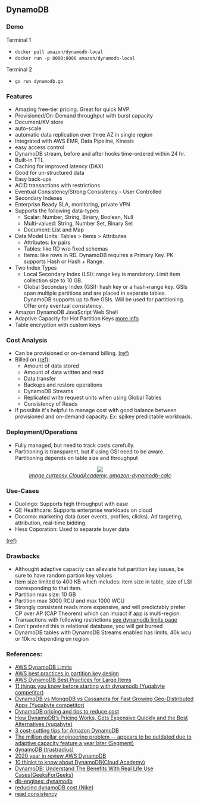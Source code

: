 ## DynamoDB

### Demo

Terminal 1

* `docker pull amazon/dynamodb-local`
* `docker run -p 8000:8000 amazon/dynamodb-local`

Terminal 2 

* `go run dynamodb.go`

### Features

* Amazing free-tier pricing. Great for quick MVP.
* Provisioned/On-Demand throughput with burst capacity
* Document/KV store
* auto-scale
* automatic data replication over three AZ in single region
* Integrated with AWS EMR, Data Pipeline, Kinesis
* easy access control
* DynamoDB stream, before and after hooks time-ordered within 24 hr.
* Built-in TTL
* Caching for improved latency (DAX)
* Good for un-structured data
* Easy back-ups
* ACID transactions with restrictions
* Eventual Consistency/Strong Consistency - User Controlled
* Secondary Indexes
* Enterprise Ready SLA, monitoring, private VPN
* Supports the following data-types
  * Scalar: Number, String, Binary, Boolean, Null
  * Multi-valued: String, Number Set, Binary Set
  * Document: List and Map
* Data Model Units: Tables > Items > Attributes
  * Attributes: kv pairs
  * Tables: like RD w/o fixed schemas
  * Items: like rows in RD. DynamoDB requires a Primary Key. PK supports Hash or Hash + Range.
* Two Index Types
  * Local Secondary Index (LSI): range key is mandatory. Limit item collection size to 10 GB.
  * Global Secondary Index (GSI): hash key or a hash+range key. GSIs span multiple partitions and are placed in separate tables. DynamoDB supports up to five GSIs. Will be used for partitioning. Offer only eventual consistency.
* Amazon DynamoDB JavaScript Web Shell
* Adaptive Capacity for Hot Partition Keys [more info](https://docs.aws.amazon.com/amazondynamodb/latest/developerguide/bp-partition-key-design.html#bp-partition-key-partitions-adaptive)
* Table encryption with custom keys

### Cost Analysis
 * Can be provisioned or on-demand billing. [(ref)](https://dynobase.dev/dynamodb-pricing-calculator/)
 * Billed on [(ref)](https://dynobase.dev/dynamodb-pricing-calculator/):
    * Amount of data stored
    * Amount of data written and read
    * Data transfer
    * Backups and restore operations
    * DynamoDB Streams
    * Replicated write request units when using Global Tables
    * Consistency of Reads
* If possible it's helpful to manage cost with good balance between provisioned and on-demand capacity. Ex: spikey predictable workloads.
### Deployment/Operations

* Fully managed, but need to track costs carefully.
* Partitioning is transparent, but if using GSI need to be aware. Partitioning depends on table size and throughput

<p align="center">
  <img src="https://cloudacademy.com/wp-content/uploads/2015/11/amazon-dynamodb-cacl.png">
  <br/>
  <i><a href=https://cloudacademy.com/wp-content/uploads/2015/11/amazon-dynamodb-cacl.png>Image curteosy CloudAcademy, amazon-dynamodb-calc</a></i>
</p>

### Use-Cases

* Duolingo: Supports high throughput with ease
* GE Healthcare: Supports enterprise workloads on cloud
* Docomo: marketing data (user events, profiles, clicks). Ad targeting, attribution, real-time bidding
* Hess Coporation: Used to separate buyer data

[(ref)](https://www.geeksforgeeks.org/dynamodb-understand-the-benefits-with-real-life-use-cases/)

### Drawbacks

* Althought adaptive capacity can alleviate hot partition key issues, be sure to have random partion key values
* Item size limited to 400 KB which includes: item size in table, size of LSI corresponding to that item.
* Partition max size: 10 GB
* Partition max 3000 RCU and max 1000 WCU
* Strongly consistent reads more expensive, and will predictably prefer CP over AP (CAP Theorem) which can impact if app is multi-region.
* Transactions with following restrictions [see dynamodb limits page](https://docs.aws.amazon.com/amazondynamodb/latest/developerguide/Limits.html)
* Don't pretend this is relational database, you will get burned
* DynamoDB tables with DynamoDB Streams enabled has limits. 40k wcu or 10k rc depending on region
### References:

* [AWS DynamoDB Limits](https://docs.aws.amazon.com/amazondynamodb/latest/developerguide/Limits.html)
* [AWS best practices in partition key design](https://docs.aws.amazon.com/amazondynamodb/latest/developerguide/bp-partition-key-design.html#bp-partition-key-partitions-adaptive)
* [AWS DynamoDB Best Practices for Large Items](https://docs.aws.amazon.com/amazondynamodb/latest/developerguide/bp-use-s3-too.html)
* [11 things you know before starting with dynamodb (Yugabyte competitor)](https://blog.yugabyte.com/11-things-you-wish-you-knew-before-starting-with-dynamodb)
* [DynamoDB vs MongoDB vs Cassandra for Fast Growing Geo-Distributed Apps (Yugabyte competitor)](https://blog.yugabyte.com/dynamodb-vs-mongodb-vs-cassandra-for-fast-growing-geo-distributed-apps)
* [DynamoDB pricing and tips to reduce cost](https://dynobase.dev/dynamodb-pricing-calculator/)
* [How DynamoDB’s Pricing Works, Gets Expensive Quickly and the Best Alternatives
(yugabyte)](https://blog.yugabyte.com/dynamodb-pricing-calculator-expensive-vs-alternatives/)
* [3 cost-cutting tips for Amazon DynamoDB
](https://rockset.com/blog/3-cost-cutting-tips-for-amazon-dynamodb/)
* [The million dollar engineering problem -- appears to be outdated due to adaptive capacity feature a year later (Segment)](https://segment.com/blog/the-million-dollar-eng-problem/)
* [dynamoDB (trustradius)](https://www.trustradius.com/products/amazon-dynamodb/reviews?qs=pros-and-cons)
* [2020 year in review AWS DynamoDB](https://aws.amazon.com/blogs/database/2020-the-year-in-review-for-amazon-dynamodb/)
* [10 thinks to know about DynamoDB(Cloud Academy)](https://cloudacademy.com/blog/amazon-dynamodb-ten-things/)
* [DynamoDB: Understand The Benefits With Real Life Use Cases(GeeksForGeeks)](https://www.geeksforgeeks.org/dynamodb-understand-the-benefits-with-real-life-use-cases/)
* [db-engines: dynamodb](https://db-engines.com/en/system/Amazon+DynamoDB)
* [reducing dynamoDB cost (Nike)](https://medium.com/nikeengineering/reducing-dynamodb-costs-in-aws-5047cbf726c9)
* [read consistency](https://docs.aws.amazon.com/amazondynamodb/latest/developerguide/HowItWorks.ReadConsistency.html)
